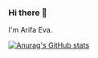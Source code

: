 ### Hi there 👋

I'm Arifa Eva.

[![Anurag's GitHub stats](https://github-readme-stats.vercel.app/api?username=arifaeva1)](https://github.com/anuraghazra/github-readme-stats)

